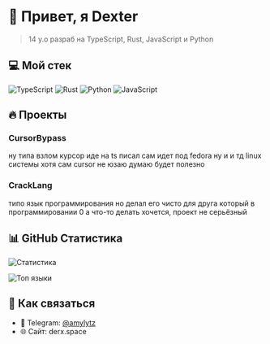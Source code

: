# 🚀 Привет, я Dexter 

> 14 y.o разраб на TypeScript, Rust, JavaScript и Python

## 💻 Мой стек

![TypeScript](https://img.shields.io/badge/-TypeScript-3178C6?style=flat-square&logo=typescript&logoColor=white)
![Rust](https://img.shields.io/badge/-Rust-000000?style=flat-square&logo=rust&logoColor=white)
![Python](https://img.shields.io/badge/-Python-3776AB?style=flat-square&logo=python&logoColor=white)
![JavaScript](https://img.shields.io/badge/-JavaScript-F7DF1E?style=flat-square&logo=javascript&logoColor=black)

## 🔥 Проекты



### CursorBypass
ну типа взлом курсор иде на ts писал сам идет под fedora ну и и тд linux системы хотя сам cursor не юзаю думаю будет полезно 

### CrackLang
типо язык программирования но делал его чисто для друга который в программировании 0 а что-то делать хочется, проект не серьёзный 

## 📊 GitHub Статистика

![Статистика](https://github-readme-stats.vercel.app/api?username=derxanax&show_icons=true&theme=radical)

![Топ языки](https://github-readme-stats.vercel.app/api/top-langs/?username=derxanax&layout=compact&theme=radical)

## 📱 Как связаться

- 💬 Telegram: [@amylytz](https://t.me/amylytz)
- 🌐 Сайт: derx.space
